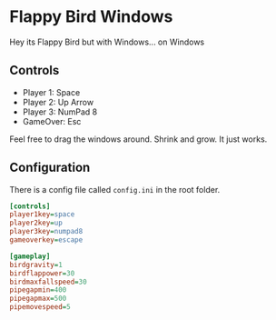 # Flappy Bird Windows
Hey its Flappy Bird but with Windows... on Windows

## Controls
- Player 1: Space
- Player 2: Up Arrow
- Player 3: NumPad 8
- GameOver: Esc

Feel free to drag the windows around. Shrink and grow. It just works.

## Configuration
There is a config file called `config.ini` in the root folder.

```ini
[controls]
player1key=space
player2key=up
player3key=numpad8
gameoverkey=escape

[gameplay]
birdgravity=1
birdflappower=30
birdmaxfallspeed=30
pipegapmin=400
pipegapmax=500
pipemovespeed=5
```
